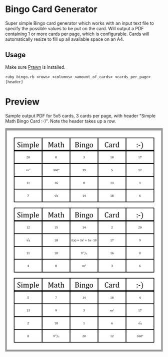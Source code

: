 # Bingo Card Generator
Super simple Bingo card generator which works with an input text file to specify the possible values to be put on the card. Will output a PDF containing 1 or more cards per page, which is configurable. Cards will automatically resize to fill up all available space on an A4.

## Usage
Make sure [Prawn](https://github.com/prawnpdf/prawn) is installed.

```
ruby bingo.rb <rows> <columns> <amount_of_cards> <cards_per_page> [header]
```

# Preview
Sample output PDF for 5x5 cards, 3 cards per page, with header "Simple Math Bingo Card :-)". Note the header takes up a row.

![Bingo Preview](img/preview.png?raw=true "Bingo Preview")